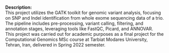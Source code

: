 **Description:** <br />
This project utilizes the GATK toolkit for genomic variant analysis, focusing on SNP and Indel identification from whole exome sequencing data of a trio. The pipeline includes pre-processing, variant calling, filtering, and annotation stages, leveraging tools like FastQC, Picard, and ANNOVAR. <br />
This project was carried out for academic purposes as a final project for the Computational Genomics MSc course at Tarbiat Modares University, Tehran, Iran, delivered in Spring 2022 semester.
